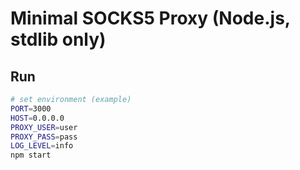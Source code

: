 # Minimal SOCKS5 Proxy (Node.js, stdlib only)



## Run

```bash
# set environment (example)
PORT=3000
HOST=0.0.0.0
PROXY_USER=user
PROXY_PASS=pass
LOG_LEVEL=info
npm start



